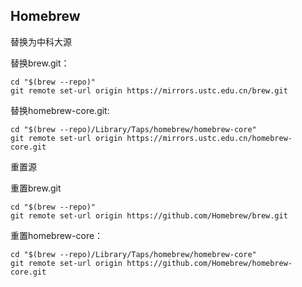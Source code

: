Homebrew
--------

替换为中科大源

替换brew.git：

```shell
cd "$(brew --repo)"
git remote set-url origin https://mirrors.ustc.edu.cn/brew.git
```

替换homebrew-core.git:

```
cd "$(brew --repo)/Library/Taps/homebrew/homebrew-core"
git remote set-url origin https://mirrors.ustc.edu.cn/homebrew-core.git
```

重置源

重置brew.git

```shell
cd "$(brew --repo)"
git remote set-url origin https://github.com/Homebrew/brew.git
```

重置homebrew-core：

```shell
cd "$(brew --repo)/Library/Taps/homebrew/homebrew-core"
git remote set-url origin https://github.com/Homebrew/homebrew-core.git
```
